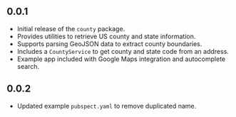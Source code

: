 ## 0.0.1

- Initial release of the `county` package.
- Provides utilities to retrieve US county and state information.
- Supports parsing GeoJSON data to extract county boundaries.
- Includes a `CountyService` to get county and state code from an address.
- Example app included with Google Maps integration and autocomplete search.

## 0.0.2

- Updated example `pubspect.yaml` to remove duplicated name.
